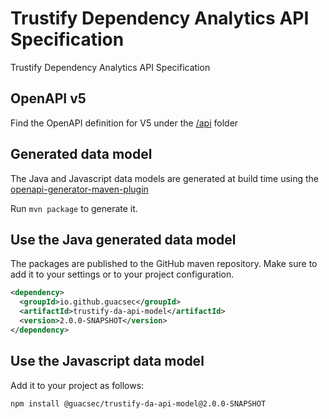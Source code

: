 # Trustify Dependency Analytics API Specification
Trustify Dependency Analytics API Specification

## OpenAPI v5

Find the OpenAPI definition for V5 under the [/api](./api) folder

## Generated data model

The Java and Javascript data models are generated at build time using the
[openapi-generator-maven-plugin](https://github.com/OpenAPITools/openapi-generator/tree/master/modules/openapi-generator-maven-plugin)

Run `mvn package` to generate it.

## Use the Java generated data model

The packages are published to the GitHub maven repository. Make sure to add it to your settings or to your project configuration.

```xml
<dependency>
  <groupId>io.github.guacsec</groupId>
  <artifactId>trustify-da-api-model</artifactId>
  <version>2.0.0-SNAPSHOT</version>
</dependency>
```

## Use the Javascript data model

Add it to your project as follows:

```bash
npm install @guacsec/trustify-da-api-model@2.0.0-SNAPSHOT
```
